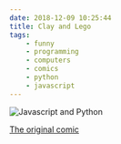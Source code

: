 ```yaml
---
date: 2018-12-09 10:25:44
title: Clay and Lego
tags:
    - funny
    - programming
    - computers
    - comics
    - python
    - javascript
---
```


![Javascript and Python](/misc/s/shapes-club-js.png)

[The original comic](http://www.poorlydrawnlines.com/comic/shapes-club/)

